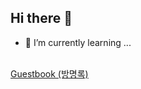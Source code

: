 ## Hi there 👋
- 🌱 I’m currently learning ...
<br>
<a href="https://file8888.github.io/guestbook/" target="_blank">Guestbook (방명록)</a>

<!--
**file8888/file8888** is a ✨ _special_ ✨ repository because its `README.md` (this file) appears on your GitHub profile.

Here are some ideas to get you started:

- 🔭 I’m currently working on ...
- 🌱 I’m currently learning ...
- 👯 I’m looking to collaborate on ...
- 🤔 I’m looking for help with ...
- 💬 Ask me about ...
- 📫 How to reach me: ...
- 😄 Pronouns: ...
- ⚡ Fun fact: ...
-->
